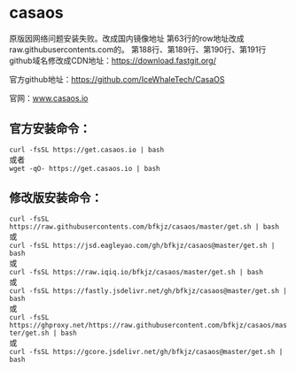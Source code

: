 # casaos
原版因网络问题安装失败。改成国内镜像地址
第63行的row地址改成raw.githubusercontents.com的。
第188行、第189行、第190行、第191行github域名修改成CDN地址：https://download.fastgit.org/  

官方github地址：https://github.com/IceWhaleTech/CasaOS

官网：www.casaos.io  

## 官方安装命令：  
```curl -fsSL https://get.casaos.io | bash```   
或者  
```wget -qO- https://get.casaos.io | bash```  
  
  
  

## 修改版安装命令：  
```curl -fsSL https://raw.githubusercontents.com/bfkjz/casaos/master/get.sh | bash```  
或  
```curl -fsSL https://jsd.eagleyao.com/gh/bfkjz/casaos@master/get.sh | bash```  
或  
```curl -fsSL https://raw.iqiq.io/bfkjz/casaos/master/get.sh | bash```  
或  
```curl -fsSL https://fastly.jsdelivr.net/gh/bfkjz/casaos@master/get.sh | bash```  
或  
```curl -fsSL https://ghproxy.net/https://raw.githubusercontent.com/bfkjz/casaos/master/get.sh | bash```  
或  
```curl -fsSL https://gcore.jsdelivr.net/gh/bfkjz/casaos@master/get.sh | bash```  
